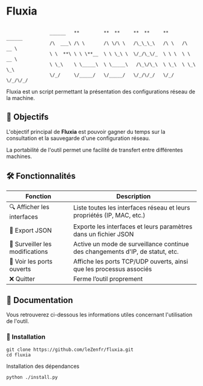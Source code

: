 # Fluxia

```

                ______   **         **  **     **  **     **     ______    
                /\  ___\ /\ \       /\ \/\ \   /\_\_\_\   /\ \   /\  __ \   
                \ \  **\ \ \ \**__  \ \ \_\ \  \/_/\_\/_  \ \ \  \ \  __ \  
                \ \_\    \ \_____\  \ \_____\   /\_\/\_\  \ \_\  \ \_\ \_\ 
                \/_/     \/_____/   \/_____/   \/_/\/_/   \/_/   \/_/\/_/ 

```

Fluxia est un script permettant la présentation des configurations réseau de la machine.


## 🎯 Objectifs

L'objectif principal de **Fluxia** est pouvoir gagner du temps sur la consultation et la sauvegarde d'une configuration réseau.

La portabilité de l'outil permet une facilité de transfert entre différentes machines. 


## 🛠️ Fonctionnalités

| Fonction                          | Description |
|----------------------------------|-------------|
| 🔍 Afficher les interfaces       | Liste toutes les interfaces réseau et leurs propriétés (IP, MAC, etc.) |
| 📁 Export JSON                   | Exporte les interfaces et leurs paramètres dans un fichier JSON |
| 📡 Surveiller les modifications  | Active un mode de surveillance continue des changements d'IP, de statut, etc. |
| 🔐 Voir les ports ouverts        | Affiche les ports TCP/UDP ouverts, ainsi que les processus associés |
| ❌ Quitter                       | Ferme l’outil proprement |

## 📖 Documentation

Vous retrouverez ci-dessous les informations utiles concernant l'utilisation de l'outil.

### 🔧 Installation

```
git clone https://github.com/leZenfr/fluxia.git
cd fluxia
```

Installation des dépendances 
```
python ./install.py
```




